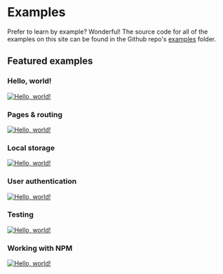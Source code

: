 # Examples

Prefer to learn by example? Wonderful! The source code for all of the examples on this site can be found in the Github repo's [examples](https://github.com/ryannhg/elm-spa/tree/main/examples) folder.

## Featured examples

### Hello, world!

[![Hello, world!](/content/images/01-hello-world.png)](/examples/01-hello-world)

### Pages & routing

[![Hello, world!](/content/images/01-hello-world.png)](/examples/01-hello-world)

### Local storage

[![Hello, world!](/content/images/01-hello-world.png)](/examples/01-hello-world)

### User authentication

[![Hello, world!](/content/images/01-hello-world.png)](/examples/01-hello-world)

### Testing

[![Hello, world!](/content/images/01-hello-world.png)](/examples/01-hello-world)

### Working with NPM

[![Hello, world!](/content/images/01-hello-world.png)](/examples/01-hello-world)